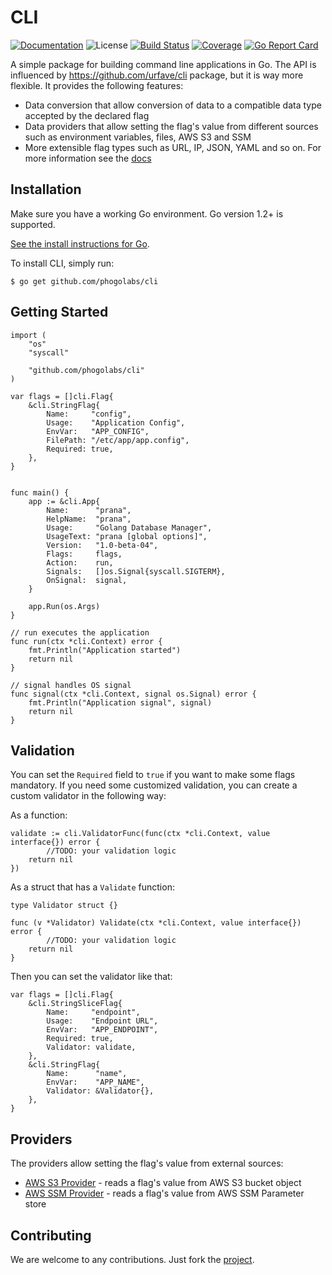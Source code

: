 # CLI

[![Documentation][godoc-img]][godoc-url]
![License][license-img]
[![Build Status][travis-img]][travis-url]
[![Coverage][codecov-img]][codecov-url]
[![Go Report Card][report-img]][report-url]

A simple package for building command line applications in Go. The API is
influenced by https://github.com/urfave/cli package, but it is way more
flexible. It provides the following features:

- Data conversion that allow conversion of data to a compatible data type accepted by the declared flag
- Data providers that allow setting the flag's value from different sources such as environment variables, files, AWS S3 and SSM
- More extensible flag types such as URL, IP, JSON, YAML and so on. For more information see the [docs][godoc-url]

## Installation

Make sure you have a working Go environment. Go version 1.2+ is supported.

[See the install instructions for Go](http://golang.org/doc/install.html).

To install CLI, simply run:

```
$ go get github.com/phogolabs/cli
```

## Getting Started

```golang
import (
	"os"
	"syscall"

	"github.com/phogolabs/cli"
)

var flags = []cli.Flag{
	&cli.StringFlag{
		Name:     "config",
		Usage:    "Application Config",
		EnvVar:   "APP_CONFIG",
		FilePath: "/etc/app/app.config",
		Required: true,
	},
}


func main() {
	app := &cli.App{
		Name:      "prana",
		HelpName:  "prana",
		Usage:     "Golang Database Manager",
		UsageText: "prana [global options]",
		Version:   "1.0-beta-04",
		Flags:     flags,
		Action:    run,
		Signals:   []os.Signal{syscall.SIGTERM},
		OnSignal:  signal,
	}

	app.Run(os.Args)
}

// run executes the application
func run(ctx *cli.Context) error {
	fmt.Println("Application started")
	return nil
}

// signal handles OS signal
func signal(ctx *cli.Context, signal os.Signal) error {
	fmt.Println("Application signal", signal)
	return nil
}
```

## Validation

You can set the `Required` field to `true` if you want to make some flags
mandatory. If you need some customized validation, you can create a custom
validator in the following way:

As a function:

```golang
validate := cli.ValidatorFunc(func(ctx *cli.Context, value interface{}) error {
        //TODO: your validation logic
	return nil
})
```

As a struct that has a `Validate` function:

``` golang
type Validator struct {}

func (v *Validator) Validate(ctx *cli.Context, value interface{}) error {
        //TODO: your validation logic
	return nil
}
```

Then you can set the validator like that:

```golang
var flags = []cli.Flag{
	&cli.StringSliceFlag{
		Name:     "endpoint",
		Usage:    "Endpoint URL",
		EnvVar:   "APP_ENDPOINT",
		Required: true,
		Validator: validate,
	},
	&cli.StringFlag{
		Name:      "name",
		EnvVar:    "APP_NAME",
		Validator: &Validator{},
	},
}
```

## Providers

The providers allow setting the flag's value from external sources:

- [AWS S3 Provider](./provider/aws/README.md#s3-provider) - reads a flag's value from AWS S3 bucket object
- [AWS SSM Provider](./provider/aws/README.md#ssm-provider) - reads a flag's value from AWS SSM Parameter store

## Contributing

We are welcome to any contributions. Just fork the
[project](https://github.com/phogolabs/cli).

[travis-img]: https://travis-ci.org/phogolabs/cli.svg?branch=master
[travis-url]: https://travis-ci.org/phogolabs/cli
[report-img]: https://goreportcard.com/badge/github.com/phogolabs/cli
[report-url]: https://goreportcard.com/report/github.com/phogolabs/cli
[codecov-url]: https://codecov.io/gh/phogolabs/cli
[codecov-img]: https://codecov.io/gh/phogolabs/cli/branch/master/graph/badge.svg
[godoc-url]: https://godoc.org/github.com/phogolabs/cli
[godoc-img]: https://godoc.org/github.com/phogolabs/cli?status.svg
[license-img]: https://img.shields.io/badge/license-MIT-blue.svg
[software-license-url]: LICENSE
